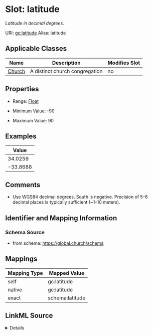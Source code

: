 

# Slot: latitude 


_Latitude in decimal degrees._





URI: [gc:latitude](https://global.church/schema/latitude)
Alias: latitude

<!-- no inheritance hierarchy -->





## Applicable Classes

| Name | Description | Modifies Slot |
| --- | --- | --- |
| [Church](Church.md) | A distinct church congregation |  no  |






## Properties

* Range: [Float](Float.md)

* Minimum Value: -90

* Maximum Value: 90





## Examples

| Value |
| --- |
| 34.0259 |
| -33.8688 |

## Comments

* Use WGS84 decimal degrees. South is negative.
Precision of 5–6 decimal places is typically sufficient (~1–10 meters).


## Identifier and Mapping Information






### Schema Source


* from schema: https://global.church/schema




## Mappings

| Mapping Type | Mapped Value |
| ---  | ---  |
| self | gc:latitude |
| native | gc:latitude |
| exact | schema:latitude |




## LinkML Source

<details>
```yaml
name: latitude
description: Latitude in decimal degrees.
comments:
- 'Use WGS84 decimal degrees. South is negative.

  Precision of 5–6 decimal places is typically sufficient (~1–10 meters).

  '
examples:
- value: '34.0259'
  description: Approximate latitude for Malibu, CA.
- value: '-33.8688'
  description: Southern hemisphere example (Sydney).
in_subset:
- church_core
- public
from_schema: https://global.church/schema
exact_mappings:
- schema:latitude
rank: 1000
alias: latitude
domain_of:
- Church
range: float
minimum_value: -90
maximum_value: 90

```
</details>